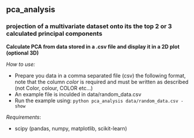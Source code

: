 ## pca_analysis
### projection of a multivariate dataset onto its the top 2 or 3 calculated principal components

**Calculate PCA from data stored in a .csv file and display it in a 2D plot (optional 3D)**

*How to use:*
  * Prepare you data in a comma separated file (csv) the following format, note that the column *color* is required and must be written as described (not Color, colour, COLOR etc...)
  * An example file is inculded in data/random_data.csv
  * Run the example using:
`python pca_analysis data/random_data.csv -show`

*Requirements*:
  * scipy (pandas, numpy, matplotlib, scikit-learn)

